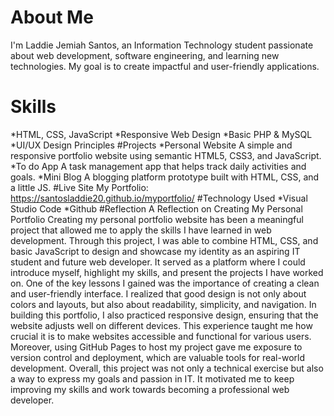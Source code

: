 # About Me
I'm Laddie Jemiah Santos, an Information Technology student passionate about web development, software engineering, and learning new technologies. My goal is to create impactful and user-friendly applications.
# Skills
*HTML, CSS, JavaScript
*Responsive Web Design
*Basic PHP & MySQL
*UI/UX Design Principles
#Projects
*Personal Website A simple and responsive portfolio website using semantic HTML5, CSS3, and JavaScript.
*To do App A task management app that helps track daily activities and goals.
*Mini Blog A blogging platform prototype built with HTML, CSS, and a little JS.
#Live Site 
My Portfolio: https://santosladdie20.github.io/myportfolio/
#Technology Used
*Visual Studio Code
*Github
#Reflection
A Reflection on Creating My Personal Portfolio Creating my personal portfolio website has been a meaningful project that allowed me to apply the skills I have learned in web development. Through this project, I was able to combine HTML, CSS, and basic JavaScript to design and showcase my identity as an aspiring IT student and future web developer. It served as a platform where I could introduce myself, highlight my skills, and present the projects I have worked on. One of the key lessons I gained was the importance of creating a clean and user-friendly interface. I realized that good design is not only about colors and layouts, but also about readability, simplicity, and navigation. In building this portfolio, I also practiced responsive design, ensuring that the website adjusts
well on different devices. This experience taught me how crucial it is to make websites accessible and functional for various users. Moreover, using GitHub Pages to host my project gave me exposure to version control and deployment, which are valuable tools for real-world
development. Overall, this project was not only a technical exercise but also a way to express my goals and passion in IT. It motivated me to keep improving my skills and work towards becoming a professional web developer.



